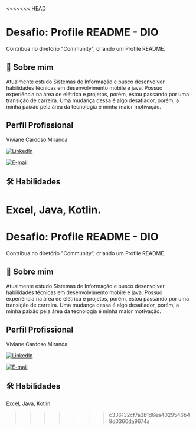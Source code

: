 <<<<<<< HEAD
# Desafio: Profile README - DIO

Contribua no diretório "Community", criando um Profile README.




## 🚀 Sobre mim
Atualmente estudo Sistemas de Informação e busco desenvolver habilidades técnicas em desenvolvimento mobile e java. 
Possuo experiência na área de elétrica e projetos, porém, estou passando por uma transição de carreira. Uma mudança dessa é algo desafiador, porém, a minha paixão pela área da tecnologia é minha maior motivação.

## Perfil Profissional
Viviane Cardoso Miranda

[![LinkedIn](https://img.shields.io/badge/LinkedIn-000?style=for-the-badge&logo=linkedin&logoColor=0E76A8)](https://www.linkedin.com/in/viicmi)

[![E-mail](https://img.shields.io/badge/-Email-000?style=for-the-badge&logo=microsoft-outlook&logoColor=007BFF)](mailto:vivicmiranda1997@gmail.com)



## 🛠 Habilidades
Excel, Java, Kotlin.
=======
# Desafio: Profile README - DIO

Contribua no diretório "Community", criando um Profile README.




## 🚀 Sobre mim
Atualmente estudo Sistemas de Informação e busco desenvolver habilidades técnicas em desenvolvimento mobile e java. 
Possuo experiência na área de elétrica e projetos, porém, estou passando por uma transição de carreira. Uma mudança dessa é algo desafiador, porém, a minha paixão pela área da tecnologia é minha maior motivação.

## Perfil Profissional
Viviane Cardoso Miranda

[![LinkedIn](https://img.shields.io/badge/LinkedIn-000?style=for-the-badge&logo=linkedin&logoColor=0E76A8)](https://www.linkedin.com/in/viicmi)

[![E-mail](https://img.shields.io/badge/-Email-000?style=for-the-badge&logo=microsoft-outlook&logoColor=007BFF)](mailto:vivicmiranda1997@gmail.com)



## 🛠 Habilidades
Excel, Java, Kotlin.
>>>>>>> c336132cf7a3b1d6ea4029546b49d0360da9674a
